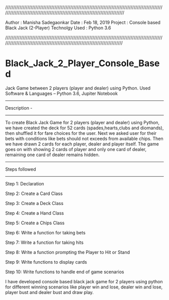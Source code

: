 //////////////////////////////////////////////////////////////////////////////////////////////////////////////////////////////////////////////////////////////////////////////

Author         : Manisha Sadegaonkar
Date           : Feb 18, 2019
Project        : Console based Black Jack (2-Player) 
Technolgy Used : Python 3.6

/////////////////////////////////////////////////////////////////////////////////////////////////////////////////////////////////////////////////////////////////////////////

# Black_Jack_2_Player_Console_Based
Jack Game between 2 players (player and dealer) using Python. 
Used Software &amp; Languages – Python 3.6, Jupiter Notebook

*****************************************************************************************************************************************************************************
Description -
*****************************************************************************************************************************************************************************

To create Black Jack Game for 2 players (player and dealer) using Python, we have created the deck for 52 cards (spades,hearts,clubs and diomands), then shuffled it for fare choices for the user. Next we asked user for their bets with conditions like bets should not exceeds from available chips. Then we have drawn 2  cards for each player, dealer and player itself. The game goes on with showing 2 cards of player   and only one card of dealer, remaining one card of dealer remains hidden.

*****************************************************************************************************************************************************************************
Steps followed 
*****************************************************************************************************************************************************************************

Step 1: Declaration

Step 2: Create a Card Class

Step 3: Create a Deck Class

Step 4: Create a Hand Class

Step 5: Create a Chips Class

Step 6: Write a function for taking bets

Step 7: Write a function for taking hits

Step 8: Write a function prompting the Player to Hit or Stand

Step 9: Write functions to display cards

Step 10: Write functions to handle end of game scenarios

I have developed console based black jack game for 2 players using python for different winning scenarios like player win and lose, dealer win and lose, player bust and dealer bust and draw play.


